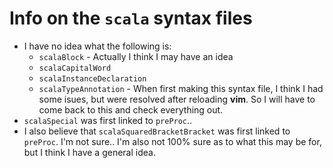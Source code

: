 # Info on the `scala` syntax files
- I have no idea what the following is:
  - `scalaBlock` - Actually I think I may have an idea
  - `scalaCapitalWord`
  - `scalaInstanceDeclaration`
  - `scalaTypeAnnotation` - When first making this syntax file, I think I had
      some isues, but were resolved after reloading **vim**.  So I will have to
      come back to this and check everything out.
- `scalaSpecial` was first linked to `preProc`..
- I also believe that `scalaSquaredBracketBracket` was first linked to
    `preProc`.  I'm not sure..  I'm also not 100% sure as to what this may be
    for, but I think I have a general idea.
